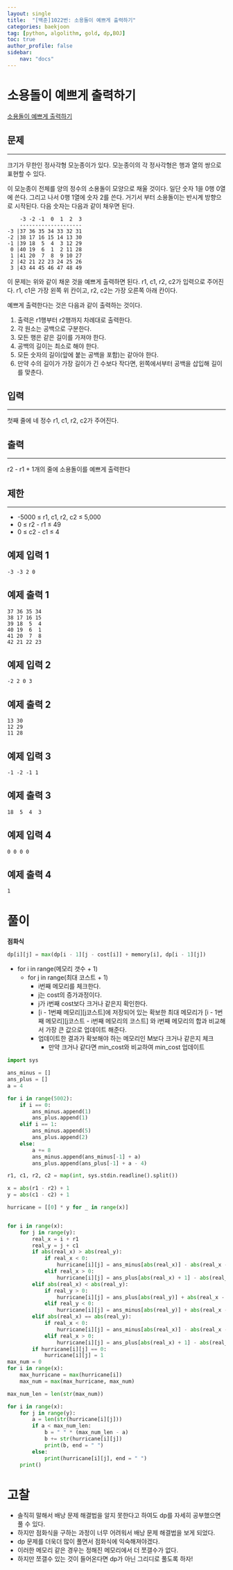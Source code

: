 ```yaml
---
layout: single
title:  "[백준]1022번: 소용돌이 예쁘게 출력하기"
categories: baekjoon
tag: [python, algolithm, gold, dp,BOJ]
toc: true
author_profile: false
sidebar:
    nav: "docs"
---
```


# 소용돌이 예쁘게 출력하기

[소용돌이 예쁘게 출력하기](https://www.acmicpc.net/problem/1022)

## 문제
---
크기가 무한인 정사각형 모눈종이가 있다. 모눈종이의 각 정사각형은 행과 열의 쌍으로 표현할 수 있다.

이 모눈종이 전체를 양의 정수의 소용돌이 모양으로 채울 것이다. 일단 숫자 1을 0행 0열에 쓴다. 그리고 나서 0행 1열에 숫자 2를 쓴다. 거기서 부터 소용돌이는 반시계 방향으로 시작된다. 다음 숫자는 다음과 같이 채우면 된다.

```
    -3 -2 -1  0  1  2  3
    --------------------
-3 |37 36 35 34 33 32 31
-2 |38 17 16 15 14 13 30
-1 |39 18  5  4  3 12 29
 0 |40 19  6  1  2 11 28
 1 |41 20  7  8  9 10 27
 2 |42 21 22 23 24 25 26
 3 |43 44 45 46 47 48 49
```
이 문제는 위와 같이 채운 것을 예쁘게 출력하면 된다. r1, c1, r2, c2가 입력으로 주어진다. r1, c1은 가장 왼쪽 위 칸이고, r2, c2는 가장 오른쪽 아래 칸이다.

예쁘게 출력한다는 것은 다음과 같이 출력하는 것이다.

1. 출력은 r1행부터 r2행까지 차례대로 출력한다.
2. 각 원소는 공백으로 구분한다.
3. 모든 행은 같은 길이를 가져야 한다.
4. 공백의 길이는 최소로 해야 한다.
5. 모든 숫자의 길이(앞에 붙는 공백을 포함)는 같아야 한다.
6. 만약 수의 길이가 가장 길이가 긴 수보다 작다면, 왼쪽에서부터 공백을 삽입해 길이를 맞춘다.


## 입력
---
첫째 줄에 네 정수 r1, c1, r2, c2가 주어진다.

## 출력
---
r2 - r1 + 1개의 줄에 소용돌이를 예쁘게 출력한다

## 제한
---
+ -5000 ≤ r1, c1, r2, c2 ≤ 5,000
+ 0 ≤ r2 - r1 ≤ 49
+ 0 ≤ c2 - c1 ≤ 4

## 예제 입력 1 

```
-3 -3 2 0
```

## 예제 출력 1 

```
37 36 35 34
38 17 16 15
39 18  5  4
40 19  6  1
41 20  7  8
42 21 22 23
```

## 예제 입력 2

```
-2 2 0 3
```

## 예제 출력 2 

```
13 30
12 29
11 28
```

## 예제 입력 3

```
-1 -2 -1 1
```

## 예제 출력 3

```
18  5  4  3
```

## 예제 입력 4

```
0 0 0 0
```

## 예제 출력 4

```
1
```
 
# 풀이

**점화식**

```python
dp[i][j] = max(dp[i - 1][j - cost[i]] + memory[i], dp[i - 1][j])
```
- for i in range(메모리 갯수 + 1)
    - for j in range(최대 코스트 + 1)
        - i번째 메모리를 체크한다.
        - j는 cost의 증가과정이다.
        - j가 i번째 cost보다 크거나 같은지 확인한다.
        - [i - 1번째 메모리][j코스트]에 저장되어 있는 확보한 최대 메모리가 [i - 1번째 메모리][j코스트 - i번째 메모리의 코스트] 와 i번째 메모리의 합과 비교해서 가장 큰 값으로 업데이트 해준다. 
        - 업데이트한 결과가 확보해야 하는 메모리인 M보다 크거나 같은지 체크
            - 만약 크거나 같다면 min_cost와 비교하여 min_cost 업데이트

```python
import sys

ans_minus = []
ans_plus = []
a = 4

for i in range(5002):
    if i == 0:
        ans_minus.append(1)
        ans_plus.append(1)
    elif i == 1:
        ans_minus.append(5)
        ans_plus.append(2)
    else:
        a += 8
        ans_minus.append(ans_minus[-1] + a)
        ans_plus.append(ans_plus[-1] + a - 4)

r1, c1, r2, c2 = map(int, sys.stdin.readline().split())

x = abs(r1 - r2) + 1
y = abs(c1 - c2) + 1

hurricane = [[0] * y for _ in range(x)]


for i in range(x):
    for j in range(y):
        real_x = i + r1
        real_y = j + c1
        if abs(real_x) > abs(real_y):
            if real_x < 0:
                hurricane[i][j] = ans_minus[abs(real_x)] - abs(real_x - real_y)
            elif real_x > 0:
                hurricane[i][j] = ans_plus[abs(real_x) + 1] - abs(real_x - real_y) -1 
        elif abs(real_x) < abs(real_y):
            if real_y > 0:
                hurricane[i][j] = ans_plus[abs(real_y)] + abs(real_x - real_y) -1
            elif real_y < 0:
                hurricane[i][j] = ans_minus[abs(real_y)] + abs(real_x - real_y)
        elif abs(real_x) == abs(real_y):
            if real_x < 0:
                hurricane[i][j] = ans_minus[abs(real_x)] - abs(real_x - real_y)
            elif real_x > 0:
                hurricane[i][j] = ans_plus[abs(real_x) + 1] - abs(real_x - real_y) - 1 
        if hurricane[i][j] == 0:
            hurricane[i][j] = 1
max_num = 0
for i in range(x):
    max_hurricane = max(hurricane[i])
    max_num = max(max_hurricane, max_num)

max_num_len = len(str(max_num))

for i in range(x):
    for j in range(y):
        a = len(str(hurricane[i][j]))
        if a < max_num_len:
            b = " " * (max_num_len - a)
            b += str(hurricane[i][j])
            print(b, end = " ")
        else:
            print(hurricane[i][j], end = " ")
    print()
```

# 고찰

- 솔직히 말해서 배낭 문제 해결법을 알지 못한다고 하여도 dp를 자세히 공부했으면 풀 수 있다.
- 하지만 점화식을 구하는 과정이 너무 어려워서 배낭 문제 해결법을 보게 되었다.
- dp 문제를 더욱더 많이 풀면서 점화식에 익숙해져야겠다.
- 이러한 메모리 같은 경우는 정해진 메모리에서 더 쪼갤수가 없다.
- 하지만 쪼갤수 있는 것이 들어온다면 dp가 아닌 그리디로 풀도록 하자!